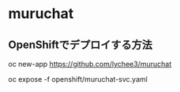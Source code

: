 # muruchat

## OpenShiftでデプロイする方法
oc new-app https://github.com/lychee3/muruchat

oc expose -f openshift/muruchat-svc.yaml